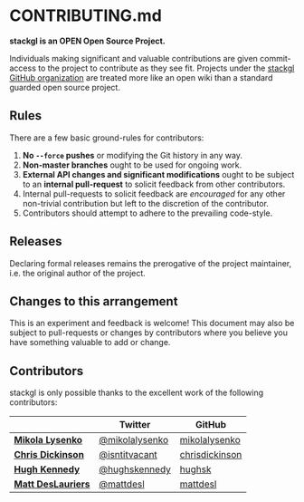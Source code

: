 # CONTRIBUTING.md

**stackgl is an OPEN Open Source Project.**

Individuals making significant and valuable contributions are given
commit-access to the project to contribute as they see fit. Projects under
the [stackgl GitHub organization](http://github.com/stackgl) are treated
more like an open wiki than a standard guarded open source project.

## Rules

There are a few basic ground-rules for contributors:

1. **No `--force` pushes** or modifying the Git history in any way.
1. **Non-master branches** ought to be used for ongoing work.
1. **External API changes and significant modifications** ought to be
   subject to an **internal pull-request** to solicit feedback from other
   contributors.
1. Internal pull-requests to solicit feedback are *encouraged* for any other
   non-trivial contribution but left to the discretion of the contributor.
1. Contributors should attempt to adhere to the prevailing code-style.

## Releases

Declaring formal releases remains the prerogative of the project maintainer,
i.e. the original author of the project.

## Changes to this arrangement

This is an experiment and feedback is welcome! This document may also be
subject to pull-requests or changes by contributors where you believe you
have something valuable to add or change.

## Contributors

stackgl is only possible thanks to the excellent work of the following contributors:

|                                                    | Twitter                                            | GitHub                                              |
| -------------------------------------------------- | -------------------------------------------------- | --------------------------------------------------- |
| [**Mikola Lysenko**](http://0fps.net/)             | [@mikolalysenko](http://twitter.com/mikolalysenko) | [mikolalysenko](http://github.com/mikolalysenko)    |
| [**Chris Dickinson**](http://neversaw.us/)         | [@isntitvacant](http://twitter.com/isntitvacant)   | [chrisdickinson](http://github.com/chrisdickinson)  |
| [**Hugh Kennedy**](http://hughsk.io/)              | [@hughskennedy](http://twitter.com/hughskennedy)   | [hughsk](http://github.com/hughsk)                  |
| [**Matt DesLauriers**](http://github.com/mattdesl) | [@mattdesl](http://twitter.com/mattdesl)           | [mattdesl](http://github.com/mattdesl)
